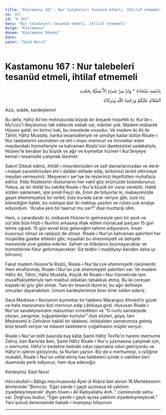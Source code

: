 ```yaml
---
title: "Kastamonu 167 : Nur talebeleri tesanüd etmeli, ihtilaf etmemeli"
no: 167
id: "K-167"
konu: "Nur talebeleri tesanüd etmeli, ihtilaf etmemeli"
bolge: "Kastamonu"
donem: "Kastamonu Dönemi"
date: 
yazar: "Said Nursî"
---
```


# Kastamonu 167 : Nur talebeleri tesanüd etmeli, ihtilaf etmemeli

<p class="arabic" dir="rtl" title="Meal: “Subhân Allah’ın adıyla” * “Hiçbir şey yoktur ki O'nu hamd ile tesbih etmesin” [İsrâ 17:44]">بِاسْمِهِ سُبْحَانَهُ * وَاِنْ مِنْ شَىْءٍ اِلاَّ يُسَبِّحُ بِحَمْدِهِ</p>

<p class="arabic" dir="rtl" title="Meal: “Allah’ın selâmı, rahmeti ve bereketleri, üzerinize olsun.”">اَلسَّلاَمُ عَلَيْكُمْ وَرَحْمَةُ اللّٰهِ وَبَرَكَاتُهُ</p>

Aziz, sıddık, kardeşlerim!

Bu defa, Hâfız Ali’nin mektubunda büyük bir beşaret hissettik ki, Kur’ân-ı Mu’cizü’l-Beyânımızı tab edilecek esbab var, mâniler yok. Madem mübarek Hüsrev geldi; en birinci hak, bu meselede onundur. Ve madem iki Ali ile Tâhirî, Hâfız Mustafa, harika tesanüdleriyle ve şimdiye kadar bütün Risale-i Nur talebelerini sevindiren ve ehl-i imanı memnun ve minnettar eden meydandaki hizmetleriyle ve kahraman Rüştü’nün lâyetezelzel sadakatiyle, Hüsrev’le beraber bu büyük ve ağır ve kıymettar hizmet-i Kur’âniyeye kemal-i tesanüdle çalışmak lâzımdır.

Sakın! Dikkat ediniz, ihtilâf-ı meşrebinizden ve zaif damarlarınızdan ve derd-i maişet zaruretinizden ehl-i dalâlet istifade edip, birbirinizi tenkit ettirmeye meydan vermeyiniz. Meşveret-i şer’iye ile reylerinizi teşettütten muhafaza ediniz. İhlâs Risalesinin düsturlarını her vakit göz önünüzde bulundurunuz. Yoksa, az bir ihtilâf bu vakitte Risale-i Nur’a büyük bir zarar verebilir. Hattâ sizden saklamam, işte şimdi Feyzi de, Emin de biliyorlar ki, mabeyninizde gayet ehemmiyetsiz bir tenkit, bize burada zarar veriyor gibi, size hiç bilmediğim halde, bu noktaya dair iki mektup yazdım ve ruhen çok endişe ediyordum. “Acaba yeni bir taarruz mu var?” diye muztarip idim.

Hem, o zarardandır ki, mübarek Hüsrev’in gelmesiyle yeni bir şevk ve sür’atle bize Hizb-i Nurînin arkasına ilhak edilen münacaat parçası 15 gün tehire uğradı. 15 gün evvel bize geleceğini tahmin ediyordum. İnsan kusursuz olmaz ve rakipsiz de olmaz. Risale-i Nur’un kahraman şakirtleri her müşkilâta galebe ettikleri gibi; inşaallah bu ehemmiyetli ve dehşetli mevsimde yine galebe ederler. Safvet ve ihlâslarını bozmayacaklar ve hizmetlerine fütur getirmeyecekler. Siz tedbir-i maddiyeyi benden daha iyi bilirsiniz.

Fakat madem Hüsrev’le Rüştü, Risale-i Nur’da çok ehemmiyetli rükünlerdir. Hem etraflarında, Risale-i Nur’un çok ehemmiyetli şakirtleri var. Ve madem Hâfız Ali, Tâhirî, Hâfız Mustafa, Küçük Ali Risale-i Nur hizmetinde tam muvaffakiyetleriyle tam makbul oldukları tahakkuk etmiş. Bu iki cereyan baştaki iki göz gibi olmalı. Tam bir tesanüt lâzım ki, bu ağır defineye omuzları dayanabilsin. Umum kardeşlerimize birer birer selâm ederiz.

Sava Medrese-i Nuriyenin kıymettar bir talebesi Marangoz Ahmed’in güzel ve halis manzumesi bizi memnun edip Lâhikaya girdi. Hususan Risale-i Nur’un sandalyesinden mâsumları inmedikleri ve “O nurlu sandalyede oturan, yangınlar, tuğyanlardan kurtulur” diye sözleri, güya, tam Medresetü’z-Zehrânın hakikî bir talebesi, istikbalden zamanımıza gelmiş bize tesellî veriyor ve mâsum talebelerin çoğalmasını müjde veriyor.

Risale-i Nur’un telifi başında baş kâtip Şamlı Hâfız Tevfik’in haremi merhume Zehra, ben Barla’da iken, Şamlı Hâfız Risale-i Nur’u yazmasına çalışmak için, o merhume, Hâfız’ın bedeline belinde odun taşımakla odun getiriyordu ve Hâfız’ın işlerini görüyordu, ta Nurları yazsın. Biz de o merhumeyi, o iyiliğine mukabil, Risale-i Nur’un vefat etmiş has talebeleri içinde o vakitten beri duamızda şerik ediyoruz, hem dua edeceğiz.

*Kardeşiniz*
*Said Nursî*

Hüccetullah-ı Bâliga mecmuasında Âyet-ül Kübra'dan alınan 16.Mertebesinin âhirlerinde "Birincisi; 'Eğer perde-i gayb açılmasa idi yakînim ziyadeleşmeyecek' diyen İmam-ı Ali Radıyallahu Anh.." cümlesinde sehiv var. Doğrusu budur; "Eğer perde-i gayb açılsa yakînim ziyadeleşmeyecek." Yani şuhud derecesinde hakaik-i imaniyeyi biliyorum.

***
